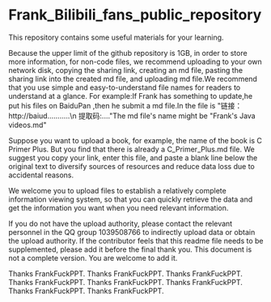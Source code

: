# Frank_Bilibili_fans_public_repository
This repository contains some useful materials for your learning.

Because the upper limit of the github repository is 1GB, in order to store more information, for non-code files, we recommend uploading to your own network disk, copying the sharing link, creating an md file, pasting the sharing link into the created md file, and uploading md file.We recommend that you use simple and easy-to-understand file names for readers to understand at a glance.
For example:If Frank has something to update,he put his files on BaiduPan ,then he submit a md file.In the file is "链接：http://baiud...........\n   提取码:...."The md file's name might be "Frank's Java videos.md"

Suppose you want to upload a book, for example, the name of the book is C Primer Plus. But you find that there is already a C_Primer_Plus.md file. We suggest you copy your link, enter this file, and paste a blank line below the original text to diversify sources of resources and reduce data loss due to accidental reasons.

We welcome you to upload files to establish a relatively complete information viewing system, so that you can quickly retrieve the data and get the information you want when you need relevant information.

If you do not have the upload authority, please contact the relevant personnel in the QQ group 1039508766 to indirectly upload data or obtain the upload authority.
If the contributor feels that this readme file needs to be supplemented, please add it before the final thank you. This document is not a complete version. You are welcome to add it.

Thanks FrankFuckPPT. Thanks FrankFuckPPT. Thanks FrankFuckPPT. Thanks FrankFuckPPT. Thanks FrankFuckPPT. Thanks FrankFuckPPT. Thanks FrankFuckPPT. Thanks FrankFuckPPT. 
